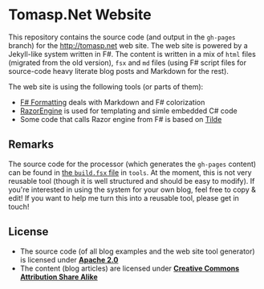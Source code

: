 Tomasp.Net Website
==================

This repository contains the source code (and output in the `gh-pages` branch) for
the http://tomasp.net web site. The web site is powered by a Jekyll-like system written
in F#. The content is written in a mix of `html` files (migrated from the old version),
`fsx` and `md` files (using F# script files for source-code heavy literate blog posts
and Markdown for the rest).

The web site is using the following tools (or parts of them):

 * [F# Formatting](https://github.com/tpetricek/FSharp.Formatting) deals with Markdown and F# colorization
 * [RazorEngine](https://github.com/Antaris/RazorEngine) is used for templating and simle embedded C# code 
 * Some code that calls Razor engine from F# is based on [Tilde](https://github.com/aktowns/tilde) 
 
Remarks
-------

The source code for the processor (which generates the `gh-pages` content) can be found in [the `build.fsx` 
file](https://github.com/tpetricek/TomaspNet.Website/blob/master/tools/build.fsx) in `tools`. At the moment,
this is not very reusable tool (though it is well structured and should be easy to modify). If you're 
interested in using the system for your own blog, feel free to copy & edit! If you want to help me turn this
into a reusable tool, please get in touch!

License
-------

 * The source code (of all blog examples and the web site tool generator) is licensed under [**Apache 2.0**](http://www.apache.org/licenses/LICENSE-2.0.html)
 * The content (blog articles) are licensed under [**Creative Commons Attribution Share Alike**](http://creativecommons.org/licenses/by-sa/3.0/)
